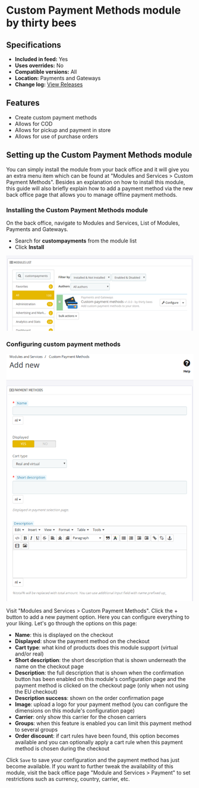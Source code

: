 # Custom Payment Methods module by thirty bees

## Specifications
+ **Included in feed:** Yes
+ **Uses overrides:** No
+ **Compatible versions:** All
+ **Location:** Payments and Gateways
+ **Change log:** [View Releases](https://github.com/thirtybees/custompayments/releases)


## Features

+ Create custom payment methods
+ Allows for COD
+ Allows for pickup and payment in store
+ Allows for use of purchase orders

## Setting up the Custom Payment Methods module

You can simply install the module from your back office and it will give you an extra menu item which can be found at "Modules and Services > Custom Payment Methods".
Besides an explanation on how to install this module, this guide will also briefly explain how to add a payment method via the new back office page that allows you to manage offline payment methods.

### Installing the Custom Payment Methods module  

On the back office, navigate to Modules and Services, List of Modules, Payments and Gateways.

- Search for **custompayments** from the module list
- Click **Install**  

![Custom Payment Methods](../../../thirtybees/images/merchants-guide/native-modules/custompaymentmethodssearch.png)

### Configuring custom payment methods

![Add new Custom Payment methods](../../../thirtybees/images/merchants-guide/native-modules/addnewcustompayment.png)

Visit "Modules and Services > Custom Payment Methods". Click the + button to add a new payment option. Here you can configure everything to your liking. Let's go through the options on this page:  

- **Name**: this is displayed on the checkout
- **Displayed**: show the payment method on the checkout
- **Cart type**: what kind of products does this module support (virtual and/or real)
- **Short description**: the short description that is shown underneath the name on the checkout page
- **Description**: the full description that is shown when the confirmation button has been enabled on this module's configuration page and the payment method is clicked on the checkout page (only when not using the EU checkout)
- **Description success**: shown on the order confirmation page
- **Image**: upload a logo for your payment method (you can configure the dimensions on this module's configuration page)
- **Carrier**: only show this carrier for the chosen carriers
- **Groups**: when this feature is enabled you can limit this payment method to several groups
- **Order discount**: if cart rules have been found, this option becomes available and you can optionally apply a cart rule when this payment method is chosen during the checkout

Click `Save` to save your configuration and the payment method has just become available. If you want to further tweak the availability of this module, visit the back office page "Module and Services > Payment" to set restrictions such as currency, country, carrier, etc.
